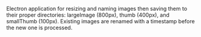 Electron application for resizing and naming images then saving them to their proper directories: largeImage (800px), thumb (400px), and smallThumb (100px). 
Existing images are renamed with a timestamp before the new one is processed.